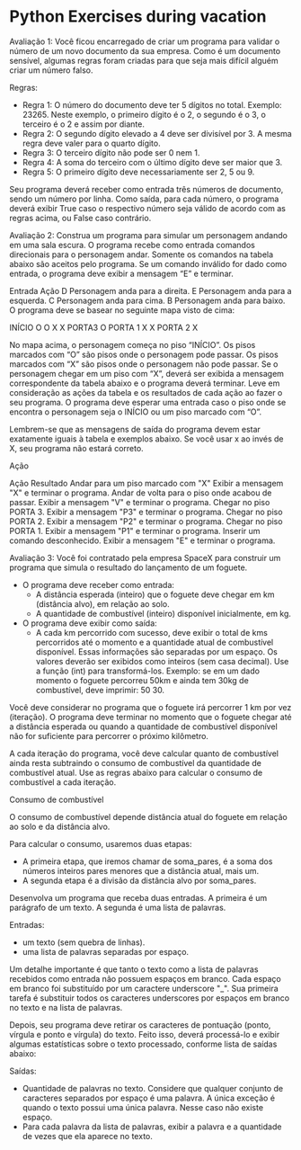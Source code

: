 <h1>Python Exercises during vacation</h1>


<p>Avaliação 1: Você ficou encarregado de criar um programa para validar o número de um novo documento da sua empresa. Como é um documento sensível, algumas regras foram criadas para que seja mais difícil alguém criar um número falso.

Regras:

- Regra 1: O número do documento deve ter 5 dígitos no total. Exemplo: 23265. Neste exemplo, o primeiro dígito é o 2, o segundo é o 3, o terceiro é o 2 e assim por diante.
- Regra 2: O segundo dígito elevado a 4 deve ser divisível por 3. A mesma regra deve valer para o quarto dígito.
- Regra 3: O terceiro dígito não pode ser 0 nem 1.
- Regra 4: A soma do terceiro com o último dígito deve ser maior que 3.
- Regra 5: O primeiro dígito deve necessariamente ser 2, 5 ou 9.

Seu programa deverá receber como entrada três números de documento, sendo um número por linha. Como saída, para cada número, o programa deverá exibir True caso o respectivo número seja válido de acordo com as regras acima, ou False caso contrário.</p>





<p>Avaliação 2: Construa um programa para simular um personagem andando em uma sala escura. O programa recebe como entrada comandos direcionais para o personagem andar. Somente os comandos na tabela abaixo são aceitos pelo programa. Se um comando inválido for dado como entrada, o programa deve exibir a mensagem “E” e terminar.

Entrada	Ação
D	Personagem anda para a direita.
E	Personagem anda para a esquerda.
C	Personagem anda para cima.
B	Personagem anda para baixo.
O programa deve se basear no seguinte mapa visto de cima:

INÍCIO	  O	       O	       X
  X	    PORTA3	   O	     PORTA 1
  X	     X	    PORTA 2	    X
 
No mapa acima, o personagem começa no piso “INÍCIO”. Os pisos marcados com “O” são pisos onde o personagem pode passar. Os pisos marcados com “X” são pisos onde o personagem não pode passar. Se o personagem chegar em um piso com “X”, deverá ser exibida a mensagem correspondente da tabela abaixo e o programa deverá terminar. Leve em consideração as ações da tabela e os resultados de cada ação ao fazer o seu programa. O programa deve esperar uma entrada caso o piso onde se encontra o personagem seja o INÍCIO ou um piso marcado com “O”.

Lembrem-se que as mensagens de saída do programa devem estar exatamente iguais à tabela e exemplos abaixo. Se você usar x ao invés de X, seu programa não estará correto.

Ação

Ação	Resultado
Andar para um piso marcado com "X"	Exibir a mensagem "X" e terminar o programa.
Andar de volta para o piso onde acabou de passar.	Exibir a mensagem "V" e terminar o programa.
Chegar no piso PORTA 3.	Exibir a mensagem "P3" e terminar o programa.
Chegar no piso PORTA 2.	Exibir a mensagem "P2" e terminar o programa.
Chegar no piso PORTA 1.	Exibir a mensagem "P1" e terminar o programa.
Inserir um comando desconhecido.	Exibir a mensagem "E" e terminar o programa.</p>




<p>Avaliação 3: Você foi contratado pela empresa SpaceX para construir um programa que simula o resultado do lançamento de um foguete.
 
- O programa deve receber como entrada:
    - A distância esperada (inteiro) que o foguete deve chegar em km (distância alvo), em relação ao solo.
    - A quantidade de combustível (inteiro) disponível inicialmente, em kg.
- O programa deve exibir como saída:
    - A cada km percorrido com sucesso, deve exibir o total de kms percorridos até o momento e a quantidade atual de combustível disponível. Essas informações são separadas por um espaço. Os valores deverão ser exibidos como inteiros (sem casa decimal). Use a função (int) para transformá-los. Exemplo: se em um dado momento o foguete percorreu 50km e ainda tem 30kg de combustível, deve imprimir: 50 30.
 

Você deve considerar no programa que o foguete irá percorrer 1 km por vez (iteração). O programa deve terminar no momento que o foguete chegar até a distância esperada ou quando a quantidade de combustível disponível não for suficiente para percorrer o próximo kilômetro.



 A cada iteração do programa, você deve calcular quanto de combustível ainda resta subtraindo o consumo de combustível da quantidade de combustível atual. Use as regras abaixo para calcular o consumo de combustível a cada iteração.
 
Consumo de combustível
 
O consumo de combustível depende distância atual do foguete em relação ao solo e da distância alvo.
 

Para calcular o consumo, usaremos duas etapas:
 

- A primeira etapa, que iremos chamar de soma_pares, é a soma dos números inteiros pares menores que a distância atual, mais um.
- A segunda etapa é a divisão da distância alvo por soma_pares.</p>


<p>Desenvolva um programa que receba duas entradas. A primeira é um parágrafo de um texto. A segunda é uma lista de palavras.

Entradas:
- um texto (sem quebra de linhas).
- uma lista de palavras separadas por espaço.

 

Um detalhe importante é que tanto o texto como a lista de palavras recebidos como entrada não possuem espaços em branco. Cada espaço em branco foi substituído por um caractere underscore "_". Sua primeira tarefa é substituir todos os caracteres underscores por espaços em branco no texto e na lista de palavras.

Depois, seu programa deve retirar os caracteres de pontuação (ponto, vírgula e ponto e vírgula) do texto. Feito isso, deverá processá-lo e exibir algumas estatísticas sobre o texto processado, conforme lista de saídas abaixo:

Saídas:
- Quantidade de palavras no texto. Considere que qualquer conjunto de caracteres separados por espaço é uma palavra. A única exceção é quando o texto possui uma única palavra. Nesse caso não existe espaço.
- Para cada palavra da lista de palavras, exibir a palavra e a quantidade de vezes que ela aparece no texto. </p>
